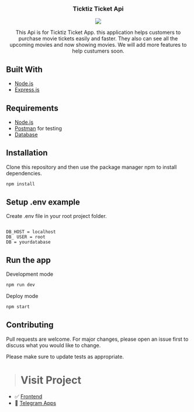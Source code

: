 <h3 align="center">Ticktiz Ticket Api</h3>
  <p align="center">
   <img src="https://miro.medium.com/max/365/1*d2zLEjERsrs1Rzk_95QU9A.png" style="margin-left: auto; margin-right: auto;" />
  </p>
  <p align="center">
   This Api is for Ticktiz Ticket App. this application helps customers to purchase        movie tickets easily and faster. They also can see all the upcoming movies and now      showing movies. We will add more features to help custumers soon.
  </p>


## Built With
* [Node.js](https://nodejs.org/en/)
* [Express.js](https://expressjs.com/)

## Requirements
* [Node.js](https://nodejs.org/en/)
* [Postman](https://www.getpostman.com/) for testing
* [Database](database-example.sql)


## Installation

Clone this repository and then use the package manager npm to install dependencies.


```bash
npm install
```

## Setup .env example

Create .env file in your root project folder.

```env

DB_HOST = localhost
DB_ USER = root
DB = yourdatabase

```

## Run the app

Development mode

```bash
npm run dev
```

Deploy mode

```bash
npm start
```

## Contributing
Pull requests are welcome. For major changes, please open an issue first to discuss what you would like to change.

Please make sure to update tests as appropriate.



># Visit Project
- :white_check_mark: [Frontend](https://github.com/kevinfaridap/week5-frontend-beginner)
- :rocket: [Telegram Apps](https://ticktiz-ticket.netlify.app/)
